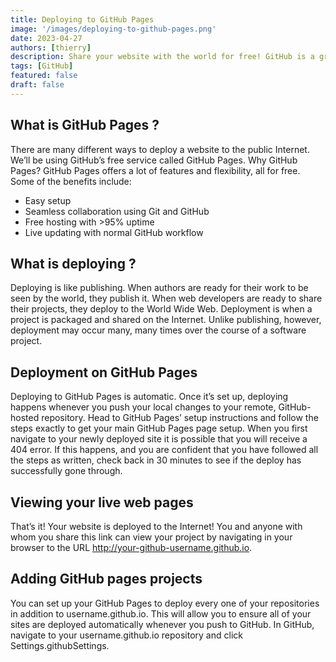 ```yaml
---
title: Deploying to GitHub Pages
image: '/images/deploying-to-github-pages.png'
date: 2023-04-27
authors: [thierry]
description: Share your website with the world for free! GitHub is a great tool to store projects and to collaborate with others, but its usefulness does not stop there. We’ll use a service called GitHub Pages to share our web page creations on the World Wide Web.
tags: [GitHub]
featured: false
draft: false
---
```


## What is GitHub Pages ?

There are many different ways to deploy a website to the public Internet. We’ll be using GitHub’s free service called GitHub Pages. Why GitHub Pages? GitHub Pages offers a lot of features and flexibility, all for free. Some of the benefits include:

- Easy setup
- Seamless collaboration using Git and GitHub
- Free hosting with >95% uptime
- Live updating with normal GitHub workflow

## What is deploying ?

Deploying is like publishing. When authors are ready for their work to be seen by the world, they publish it. When web developers are ready to share their projects, they deploy to the World Wide Web. Deployment is when a project is packaged and shared on the Internet. Unlike publishing, however, deployment may occur many, many times over the course of a software project.

## Deployment on GitHub Pages

Deploying to GitHub Pages is automatic. Once it’s set up, deploying happens whenever you push your local changes to your remote, GitHub-hosted repository. Head to GitHub Pages’ setup instructions and follow the steps exactly to get your main GitHub Pages page setup. When you first navigate to your newly deployed site it is possible that you will receive a 404 error. If this happens, and you are confident that you have followed all the steps as written, check back in 30 minutes to see if the deploy has successfully gone through.

## Viewing your live web pages

That’s it! Your website is deployed to the Internet! You and anyone with whom you share this link can view your project by navigating in your browser to the URL http://your-github-username.github.io.

## Adding GitHub pages projects

You can set up your GitHub Pages to deploy every one of your repositories in addition to username.github.io. This will allow you to ensure all of your sites are deployed automatically whenever you push to GitHub. In GitHub, navigate to your username.github.io repository and click Settings.githubSettings.
